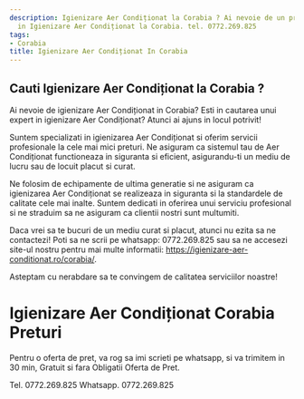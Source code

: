 ```yaml
---
description: Igienizare Aer Condiționat la Corabia ? Ai nevoie de un profesionist
  in Igienizare Aer Condiționat la Corabia. tel. 0772.269.825
tags:
- Corabia
title: Igienizare Aer Condiționat In Corabia
---
```



## Cauti Igienizare Aer Condiționat la Corabia ?

Ai nevoie de igienizare Aer Condiționat in Corabia? Esti in cautarea unui expert in igienizare Aer Condiționat? Atunci ai ajuns in locul potrivit! 

Suntem specializati in igienizarea Aer Condiționat si oferim servicii profesionale la cele mai mici preturi. Ne asiguram ca sistemul tau de Aer Condiționat functioneaza in siguranta si eficient, asigurandu-ti un mediu de lucru sau de locuit placut si curat.

Ne folosim de echipamente de ultima generatie si ne asiguram ca igienizarea Aer Condiționat se realizeaza in siguranta si la standardele de calitate cele mai inalte. Suntem dedicati in oferirea unui serviciu profesional si ne straduim sa ne asiguram ca clientii nostri sunt multumiti.

Daca vrei sa te bucuri de un mediu curat si placut, atunci nu ezita sa ne contactezi! Poti sa ne scrii pe whatsapp: 0772.269.825 sau sa ne accesezi site-ul nostru pentru mai multe informatii: https://igienizare-aer-conditionat.ro/corabia/. 

Asteptam cu nerabdare sa te convingem de calitatea serviciilor noastre!

# Igienizare Aer Condiționat Corabia Preturi
Pentru o oferta de pret, va rog sa imi scrieti pe whatsapp, si va trimitem in 30 min, Gratuit si fara Obligatii Oferta de Pret.

Tel. 0772.269.825
Whatsapp. 0772.269.825